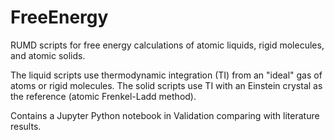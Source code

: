 # FreeEnergy
RUMD scripts for free energy calculations of atomic liquids, rigid molecules, and atomic solids.

The liquid scripts use thermodynamic integration (TI) from an "ideal" gas of atoms or rigid molecules. The solid scripts use TI with an Einstein crystal as the reference (atomic Frenkel-Ladd method).

Contains a Jupyter Python notebook in Validation comparing with literature results.
